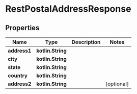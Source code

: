 
# RestPostalAddressResponse

## Properties
Name | Type | Description | Notes
------------ | ------------- | ------------- | -------------
**address1** | **kotlin.String** |  | 
**city** | **kotlin.String** |  | 
**state** | **kotlin.String** |  | 
**country** | **kotlin.String** |  | 
**address2** | **kotlin.String** |  |  [optional]



